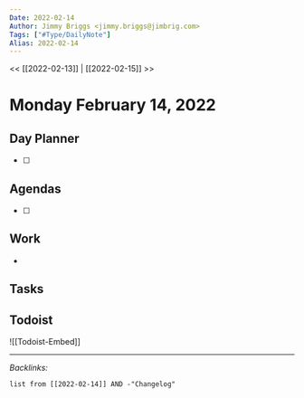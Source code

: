 ```yaml
---
Date: 2022-02-14
Author: Jimmy Briggs <jimmy.briggs@jimbrig.com>
Tags: ["#Type/DailyNote"]
Alias: 2022-02-14
---
```


<< [[2022-02-13]] | [[2022-02-15]] >>

# Monday February 14, 2022

## Day Planner

- [ ] 

## Agendas

- [ ] 

## Work

- 

## Tasks

## Todoist

![[Todoist-Embed]]

***

*Backlinks:*

```dataview
list from [[2022-02-14]] AND -"Changelog"
```